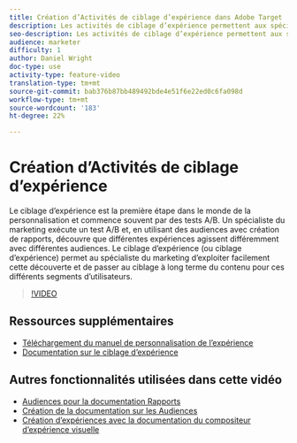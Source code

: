 ```yaml
---
title: Création d’Activités de ciblage d’expérience dans Adobe Target
description: Les activités de ciblage d’expérience permettent aux spécialistes du marketing de cible du contenu spécifique à une audience spécifique.
seo-description: Les activités de ciblage d’expérience permettent aux spécialistes du marketing de cible du contenu spécifique à une audience spécifique.
audience: marketer
difficulty: 1
author: Daniel Wright
doc-type: use
activity-type: feature-video
translation-type: tm+mt
source-git-commit: bab376b87bb489492bde4e51f6e22ed0c6fa098d
workflow-type: tm+mt
source-wordcount: '183'
ht-degree: 22%

---
```



# Création d’Activités de ciblage d’expérience

Le ciblage d’expérience est la première étape dans le monde de la personnalisation et commence souvent par des tests A/B. Un spécialiste du marketing exécute un test A/B et, en utilisant des audiences avec création de rapports, découvre que différentes expériences agissent différemment avec différentes audiences. Le ciblage d’expérience (ou ciblage d’expérience) permet au spécialiste du marketing d’exploiter facilement cette découverte et de passer au ciblage à long terme du contenu pour ces différents segments d’utilisateurs.

>[!VIDEO](https://video.tv.adobe.com/v/22418?quality=12)

## Ressources supplémentaires

* [Téléchargement du manuel de personnalisation de l’expérience](https://guided.adobe.com/?promoid=K42KVXHD&amp;mv=other&amp;search=personalization+playbook#recommended/solutions/target)
* [Documentation sur le ciblage d’expérience](https://docs.adobe.com/content/help/en/target/using/activities/experience-targeting/experience-target.html)

## Autres fonctionnalités utilisées dans cette vidéo

* [Audiences pour la documentation Rapports](https://docs.adobe.com/help/en/target/using/audiences/managing-audience-filters.html)
* [Création de la documentation sur les Audiences](https://docs.adobe.com/content/help/en/target/using/audiences/create-audiences/create-audience.html)
* [Création d’expériences avec la documentation du compositeur d’expérience visuelle](https://docs.adobe.com/content/help/en/target/using/experiences/experiences.html)
